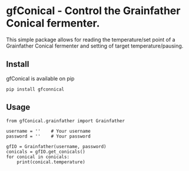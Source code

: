 # gfConical - Control the Grainfather Conical fermenter.

This simple package allows for reading the temperature/set point of a Grainfather Conical fermenter and setting of target temperature/pausing. 

## Install
gfConical is available on pip
```
pip install gfconnical
```


## Usage
```
from gfConical.grainfather import Grainfather

username = ''    # Your username
password = ''    # Your password

gfIO = Grainfather(username, password)
conicals = gfIO.get_conicals()
for conical in conicals:
    print(conical.temperature)
 ```
